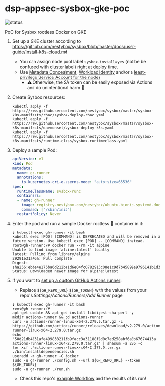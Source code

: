 # dsp-appsec-sysbox-gke-poc

![status](https://github.com/broadinstitute/dsp-appsec-sysbox-gke-poc/actions/workflows/github-actions-demo.yml/badge.svg)

PoC for Sysbox rootless Docker on GKE

1. Set up a GKE cluster according to https://github.com/nestybox/sysbox/blob/master/docs/user-guide/install-k8s-cloud.md
    * You can assign node pool label `sysbox-install=yes` (not be be confused with cluster label) right at deploy time.
    * Use [Metadata Concealment](https://cloud.google.com/kubernetes-engine/docs/how-to/protecting-cluster-metadata#concealment), [Workload Identity](https://cloud.google.com/kubernetes-engine/docs/how-to/workload-identity) and/or a [least-privilege Service Account for the nodes](https://cloud.google.com/kubernetes-engine/docs/how-to/hardening-your-cluster)
      * ⚠️ Otherwise, the SA token can be easily exposed via Actions and do unintentional harm 🙂

2. Create Sysbox resources:
    ```
    kubectl apply -f https://raw.githubusercontent.com/nestybox/sysbox/master/sysbox-k8s-manifests/rbac/sysbox-deploy-rbac.yaml
    kubectl apply -f https://raw.githubusercontent.com/nestybox/sysbox/master/sysbox-k8s-manifests/daemonset/sysbox-deploy-k8s.yaml
    kubectl apply -f https://raw.githubusercontent.com/nestybox/sysbox/master/sysbox-k8s-manifests/runtime-class/sysbox-runtimeclass.yaml
    ```

3. Deploy a sample Pod:
    ```yaml
    apiVersion: v1
    kind: Pod
    metadata:
      name: gh-runner
      annotations:
        io.kubernetes.cri-o.userns-mode: "auto:size=65536"
    spec:
      runtimeClassName: sysbox-runc
      containers:
      - name: gh-runner
        image: registry.nestybox.com/nestybox/ubuntu-bionic-systemd-docker
        command: ["/sbin/init"]
      restartPolicy: Never
    ```

4. Enter the pod and run a sample Docker rootless 🎉 container in it:
    ```
    ❯ kubectl exec gh-runner -it bash
    kubectl exec [POD] [COMMAND] is DEPRECATED and will be removed in a future version. Use kubectl exec [POD] -- [COMMAND] instead.
    root@gh-runner:/# docker run --rm -it alpine
    Unable to find image 'alpine:latest' locally
    latest: Pulling from library/alpine
    29291e31a76a: Pull complete 
    Digest: sha256:eb3e4e175ba6d212ba1d6e04fc0782916c08e1c9d7b45892e9796141b1d379ae
    Status: Downloaded newer image for alpine:latest
    ```

5. If you want to [set up a custom GitHub Actions runner](https://docs.github.com/en/actions/hosting-your-own-runners/adding-self-hosted-runners):
    * Replace `${GH_REPO_URL}` `${GH_TOKEN}` with the values from your repo's _Settings/Actions/Runners/Add Runner_ page
    ```
    ❯ kubectl exec gh-runner -it bash
    root@gh-runner:/#
    apt-get update && apt-get install libdigest-sha-perl -y
    mkdir actions-runner && cd actions-runner
    curl -o actions-runner-linux-x64-2.279.0.tar.gz -L https://github.com/actions/runner/releases/download/v2.279.0/actions-runner-linux-x64-2.279.0.tar.gz
    echo "50d21db4831afe4998332113b9facc3a31188f2d0c7ed258abf6a0b67674413a  actions-runner-linux-x64-2.279.0.tar.gz" | shasum -a 256 -c
    tar xzf ./actions-runner-linux-x64-2.279.0.tar.gz
    ./bin/installdependencies.sh
    useradd -m gh-runner -G docker
    sudo -u gh-runner ./config.sh --url ${GH_REPO_URL} --token ${GH_TOKEN}
    sudo -u gh-runner ./run.sh
    ```
    * Check this repo's [example Workflow](.github/workflows/github-workflow-demo-on-gke.yml) and the results of its run!
